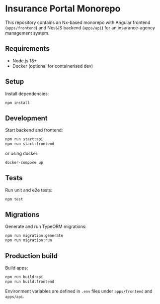 # Insurance Portal Monorepo

This repository contains an Nx-based monorepo with Angular frontend (`apps/frontend`) and NestJS backend (`apps/api`) for an insurance-agency management system.

## Requirements

- Node.js 18+
- Docker (optional for containerised dev)

## Setup

Install dependencies:

```bash
npm install
```

## Development

Start backend and frontend:

```bash
npm run start:api
npm run start:frontend
```

or using docker:

```bash
docker-compose up
```

## Tests

Run unit and e2e tests:

```bash
npm test
```

## Migrations

Generate and run TypeORM migrations:

```bash
npm run migration:generate
npm run migration:run
```

## Production build

Build apps:

```bash
npm run build:api
npm run build:frontend
```

Environment variables are defined in `.env` files under `apps/frontend` and `apps/api`.
